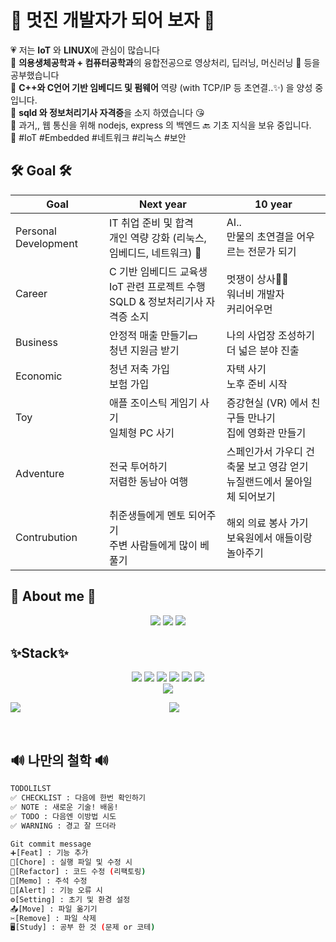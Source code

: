 <div>
<h1>🚀 멋진 개발자가 되어 보자 🚀</h1>
💗 저는 <b>IoT</b> 와 <b>LINUX</b>에 관심이 많습니다 </br>
🧡 <b>의용생체공학과 + 컴퓨터공학과</b>의 융합전공으로 영상처리, 딥러닝, 머신러닝 🩻 등을 공부했습니다 </br>
💙 <b>C++와 C언어 기반 임베디드 및 펌웨어</b> 역량 (with TCP/IP 등 초연결..✨) 을 양성 중입니다. </br>
💛 <b>sqld 와 정보처리기사 자격증</b>을 소지 하였습니다 😘 </br>
💚 과거,, 웹 통신을 위해 nodejs, express 의 백엔드 🔙 기초 지식을 보유 중입니다. </br>
💖 #IoT #Embedded #네트워크 #리눅스 #보안 </br>

</div>
 <h2>🛠️ Goal 🛠️</h2>
 
| Goal | Next year | 10 year |
| --- | --- | --- |
| Personal Development | IT 취업 준비 및 합격 <br> 개인 역량 강화 (리눅스, 임베디드, 네트워크) 💪 | AI.. <br> 만물의 초연결을 어우르는 전문가 되기 |
| Career | C 기반 임베디드 교육생<br> IoT 관련 프로젝트 수행 <br> SQLD & 정보처리기사 자격증 소지 | 멋쟁이 상사🦹‍♀️ <br> 워너비 개발자<br>커리어우먼 |
| Business | 안정적 매출 만들기💵<br> 청년 지원금 받기 | 나의 사업장 조성하기<br>더 넓은 분야 진출 |
| Economic | 청년 저축 가입<br>보험 가입 | 자택 사기<br>노후 준비 시작 |
| Toy | 애플 조이스틱 게임기 사기<br>일체형 PC 사기 | 증강현실 (VR) 에서 친구들 만나기<br>집에 영화관 만들기 |
| Adventure | 전국 투어하기<br>저렴한 동남아 여행 | 스페인가서 가우디 건축물 보고 영감 얻기<br>뉴질랜드에서 물아일체 되어보기 |
| Contrubution | 취준생들에게 멘토 되어주기<br>주변 사람들에게 많이 베풀기 | 해외 의료 봉사 가기<br>보육원에서 애들이랑 놀아주기 |

<h2>🐸 About me 🐸</h2>
<div align="center">
<a href="https://alpaca-gt.tistory.com"><img src="https://img.shields.io/badge/tistory-6E9F18?style=flat-square&logo=tistory&logoColor=white&link=https://alpaca-gt.tistory.com"/></a>
<a href="https://github.com/gani0325"><img src="https://img.shields.io/badge/github-181717?style=flat-square&logo=github&logoColor=white&link=https://github.com/gani0325"/></a>
<a href="https://www.notion.so/40b67f33d22b42c9852cbe99cac32a92?pvs=4"><img src="https://img.shields.io/badge/notion-4285F4?style=flat-square&logo=notion&logoColor=white&link=https://www.notion.so/40b67f33d22b42c9852cbe99cac32a92?pvs=4"/></a>
</div>

<h2>✨Stack✨</h2>
<div align="center">
<img src="https://img.shields.io/badge/-python-success"> 
<img src="https://img.shields.io/badge/-IoT-blueviolet">
<img src="https://img.shields.io/badge/-OpenCV-red">
<img src="https://img.shields.io/badge/-MachineLearning-green">
<img src="https://img.shields.io/badge/-Embedded-pink">
<img src="https://img.shields.io/badge/-Raspberrypi-ff69b4"> </br>
<img src="https://hits.seeyoufarm.com/api/count/incr/badge.svg?url=https%3A%2F%2Fgithub.com%2Fgani0325&count_bg=%239473E7&title_bg=%233644E9&icon=&icon_color=%23E7E7E7&title=hits&edge_flat=false)](https://github.com/gani0325"/></a> </br>


<img align="left" src="https://github-readme-stats.vercel.app/api?username=gani0325&show_icons=true&theme=radical"/></a>
<a href="https://solved.ac/gani0325"><img src="http://mazassumnida.wtf/api/v2/generate_badge?boj=gani0325&theme=dark"/></a>
</div>

<br>
<h2>🔊 나만의 철학 🔊</h2>
	
```bash
TODOLILST
✅ CHECKLIST : 다음에 한번 확인하기
✅ NOTE : 새로운 기술! 배움!
✅ TODO : 다음엔 이방법 시도
✅ WARNING : 경고 잘 뜨더라

Git commit message
➕[Feat] : 기능 추가
🚀[Chore] : 실행 파일 및 수정 시 
🚧[Refactor] : 코드 수정 (리팩토링)
📃[Memo] : 주석 수정
🚨[Alert] : 기능 오류 시
⚙️[Setting] : 초기 및 환경 설정
📤[Move] : 파일 옮기기
✂️[Remove] : 파일 삭제
🖥️[Study] : 공부 한 것 (문제 or 코테)
```

